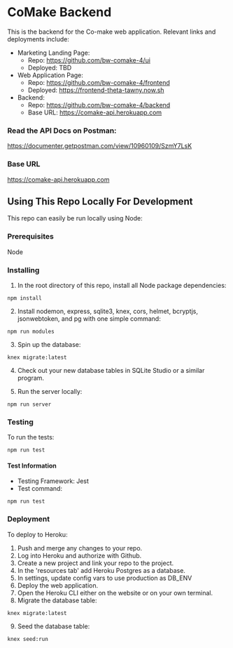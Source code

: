 # CoMake Backend

This is the backend for the Co-make web application. Relevant links and deployments include:

- Marketing Landing Page:
  - Repo: https://github.com/bw-comake-4/ui
  - Deployed: TBD
- Web Application Page:
  - Repo: https://github.com/bw-comake-4/frontend
  - Deployed: https://frontend-theta-tawny.now.sh
- Backend:
  - Repo: https://github.com/bw-comake-4/backend
  - Base URL: https://comake-api.herokuapp.com

### Read the API Docs on Postman:

https://documenter.getpostman.com/view/10960109/SzmY7LsK

### Base URL

https://comake-api.herokuapp.com

## Using This Repo Locally For Development

This repo can easily be run locally using Node:

### Prerequisites

Node

### Installing

1. In the root directory of this repo, install all Node package dependencies:

`npm install`

2. Install nodemon, express, sqlite3, knex, cors, helmet, bcryptjs, jsonwebtoken, and pg with one simple command:

`npm run modules`

3. Spin up the database:

`knex migrate:latest`

4. Check out your new database tables in SQLite Studio or a similar program.

5. Run the server locally:

`npm run server`

### Testing

To run the tests:

`npm run test`

#### Test Information

- Testing Framework: Jest
- Test command:

`npm run test`

### Deployment

To deploy to Heroku:

1. Push and merge any changes to your repo.
2. Log into Heroku and authorize with Github.
3. Create a new project and link your repo to the project.
4. In the 'resources tab' add Heroku Postgres as a database.
5. In settings, update config vars to use production as DB_ENV
6. Deploy the web application.
7. Open the Heroku CLI either on the website or on your own terminal.
8. Migrate the database table:

`knex migrate:latest`

9. Seed the database table:

`knex seed:run`
